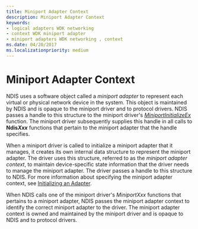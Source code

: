```yaml
---
title: Miniport Adapter Context
description: Miniport Adapter Context
keywords:
- logical adapters WDK networking
- context WDK miniport adapter
- miniport adapters WDK networking , context
ms.date: 04/20/2017
ms.localizationpriority: medium
---
```


# Miniport Adapter Context





NDIS uses a software object called a *miniport adapter* to represent each virtual or physical network device in the system. This object is maintained by NDIS and is opaque to the miniport driver and to protocol drivers. NDIS passes a handle to this structure to the miniport driver's [*MiniportInitializeEx*](/windows-hardware/drivers/ddi/ndis/nc-ndis-miniport_initialize) function. The miniport driver subsequently supplies this handle in all calls to **Ndis*Xxx*** functions that pertain to the miniport adapter that the handle specifies.

When a miniport driver is called to initialize a miniport adapter that it manages, it creates its own internal data structure to represent the miniport adapter. The driver uses this structure, referred to as the *miniport adapter context*, to maintain device-specific state information that the driver needs to manage the miniport adapter. The driver passes a handle to this structure to NDIS. For more information about specifying the miniport adapter context, see [Initializing an Adapter](initializing-a-miniport-adapter.md).

When NDIS calls one of the miniport driver's *MiniportXxx* functions that pertains to a miniport adapter, NDIS passes the miniport adapter context to identify the correct miniport adapter to the driver. The miniport adapter context is owned and maintained by the miniport driver and is opaque to NDIS and to protocol drivers.

 

